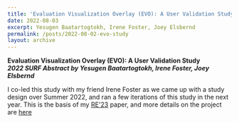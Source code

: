 ```yaml
---
title: 'Evaluation Visualization Overlay (EVO): A User Validation Study'
date: 2022-08-03
excerpt: Yesugen Baatartogtokh, Irene Foster, Joey Elsbernd
permalink: /posts/2022-08-02-evo-study
layout: archive
---
```


**Evaluation Visualization Overlay (EVO): A User Validation Study**  
**_2022 SURF Abstract by Yesugen Baatartogtokh, Irene Foster, Joey Elsbernd_**

I co-led this study with my friend Irene Foster as we came up with a study design over Summer 2022, and ran a few iterations of this study in the next year. This is the basis of my [RE'23](https://yesugenb.github.io//publication/2023-An-Experiment-on-the-Effects-of-using-Color-to-Visualize-Requirements-Analysis-Tasks) paper, and more details on the project are [here](https://amgrubb.github.io/posts/2022-08-02-evo-study)
